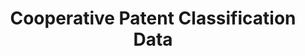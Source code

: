 ---
layout: default
bigquery: https://console.cloud.google.com/bigquery?p=patents-public-data&d=cpc&page=dataset
citation: '“Cooperative Patent Classification” by the EPO and USPTO, for public use. '
contributors: EPO, USPTO
cost: None
description: Cooperative Patent Classification Data contains the scheme and definitions
  of the Cooperative Patent Classification system for classifying patent documents.
  The CPC is the result of a partnership between the EPO and the USPTO in their joint
  effort to develop a common, internationally compatible classification system for
  technical documents, in particular patent publications, which will be used by both
  offices in the patent granting process
documentation: https://www.cooperativepatentclassification.org/cpcSchemeAndDefinitions
last_edit: 04/05/2022, 20:05:10
location: https://www.cooperativepatentclassification.org/index
maintained_by: USPTO, EPO
schema_fields:
- residual_references
- title_part
- dateRevised
- definition
- breakdownCode
- informativeReferences
- ipc_concordant
- level
- sizeCache
- application_references
- additional_only
- limiting_references
- status
- synonyms
- ipcConcordant
- breakdown_code
- parents
- children
- symbol
- applicationReferences
- residualReferences
- glossary
- limitingReferences
- titlePart
- title_full
- childGroups
- notAllocatable
- child_groups
- not_allocatable
- titleFull
- informative_references
- date_revised
shortname: cooperative_patent_classification
tags:
- patents
- science
title: Cooperative Patent Classification Data
uuid: 984374a7-16e9-4b35-9445-458daceb01bf
---